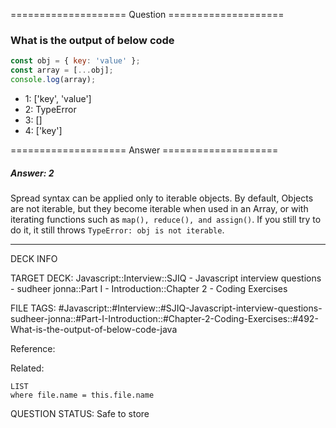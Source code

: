 ==================== Question ====================  

### What is the output of below code

```javascript
const obj = { key: 'value' };
const array = [...obj];
console.log(array);
```

- 1: ['key', 'value']
- 2: TypeError
- 3: []
- 4: ['key']  

==================== Answer ====================  

##### Answer: 2

Spread syntax can be applied only to iterable objects. By default, Objects are
not iterable, but they become iterable when used in an Array, or with iterating
functions such as `map(), reduce(), and assign()`. If you still try to do it, it
still throws `TypeError: obj is not iterable`.

---

DECK INFO

TARGET DECK: Javascript::Interview::SJIQ - Javascript interview questions -
sudheer jonna::Part I - Introduction::Chapter 2 - Coding Exercises

FILE TAGS:
#Javascript::#Interview::#SJIQ-Javascript-interview-questions-sudheer-jonna::#Part-I-Introduction::#Chapter-2-Coding-Exercises::#492-What-is-the-output-of-below-code-java

Reference:

Related:

```dataview
LIST
where file.name = this.file.name
```

QUESTION STATUS: Safe to store
